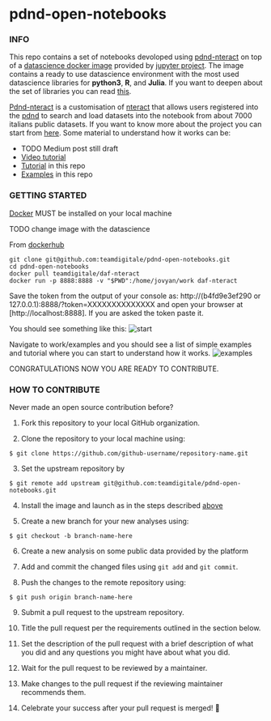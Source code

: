 
# pdnd-open-notebooks

  

### INFO

  

This repo contains a set of notebooks devoloped using [pdnd-nteract](https://github.com/teamdigitale/daf-nteract) on top of a [datascience docker image](https://github.com/jupyter/docker-stacks/tree/master/datascience-notebook) provided by [jupyter project](https://jupyter.org/). The image contains a ready to use datascience environment with the most used datascience libraries for **python3**, **R**, and **Julia**. If you want to deepen about the set of libraries you can read [this](https://jupyter-docker-stacks.readthedocs.io/en/latest/). 

[Pdnd-nteract](https://github.com/teamdigitale/daf-nteract) is a customisation of [nteract](https://nteract.io/) that allows users registered into the [pdnd](https://dataportal.daf.teamdigitale.it/) to search and load datasets into the notebook from about 7000 italians public datasets. If you want to know more about the project you can start from [here](https://github.com/teamdigitale/daf-nteract).  Some material to understand how it works can be:

 - TODO Medium post still draft
 - [Video tutorial](https://www.youtube.com/watch?v=nlZnYcz66YE)
 - [Tutorial](open-notebooks-example/tutorial.ipynb) in this repo
 - [Examples](open-notebooks-example/) in this repo

### GETTING STARTED

[Docker](https://www.docker.com/) MUST be installed on your local machine

TODO change image with the datascience 

From [dockerhub](https://hub.docker.com/r/teamdigitale/daf-nteract)

```
git clone git@github.com:teamdigitale/pdnd-open-notebooks.git
cd pdnd-open-notebooks
docker pull teamdigitale/daf-nteract
docker run -p 8888:8888 -v "$PWD":/home/jovyan/work daf-nteract
```
Save the token from the output of your console as:
http://(b4fd9e3ef290 or 127.0.0.1):8888/?token=XXXXXXXXXXXXXX
and open your browser at [http://localhost:8888]. If you are asked the token paste it.

You should see something like this:
![start](https://raw.githubusercontent.com/teamdigitale/pdnd-open-notebooks/master/img/start.png)

Navigate to work/examples and you should see a list of simple examples and tutorial where you can start to understand how it works.
![examples](https://raw.githubusercontent.com/teamdigitale/pdnd-open-notebooks/master/img/examples.png)

CONGRATULATIONS NOW YOU ARE READY TO CONTRIBUTE.

### HOW TO CONTRIBUTE
Never made an open source contribution before?


1.  Fork this repository to your local GitHub organization.

2.  Clone the repository to your local machine using:

```
$ git clone https://github.com/github-username/repository-name.git
```
3. Set the upstream repository by
```
$ git remote add upstream git@github.com:teamdigitale/pdnd-open-notebooks.git
```

4.  Install the image and launch as in the steps described [above](https://github.com/teamdigitale/pdnd-open-notebooks)

5.  Create a new branch for your new analyses using:

```
$ git checkout -b branch-name-here
```

6.  Create a new analysis on some public data provided by the platform

7.  Add and commit the changed files using `git add` and `git commit`.

8. Push the changes to the remote repository using:

```
$ git push origin branch-name-here
```

9. Submit a pull request to the upstream repository.

10. Title the pull request per the requirements outlined in the section below.

11. Set the description of the pull request with a brief description of what you did and any questions you might have about what you did.

12. Wait for the pull request to be reviewed by a maintainer.

13. Make changes to the pull request if the reviewing maintainer recommends them.

14. Celebrate your success after your pull request is merged! :tada: